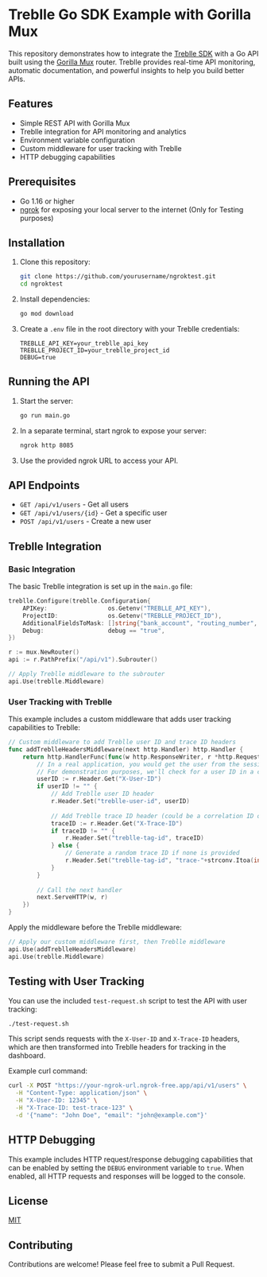 # Treblle Go SDK Example with Gorilla Mux

This repository demonstrates how to integrate the [Treblle SDK](https://github.com/treblle/treblle-go) with a Go API built using the [Gorilla Mux](https://github.com/gorilla/mux) router. Treblle provides real-time API monitoring, automatic documentation, and powerful insights to help you build better APIs.

## Features

- Simple REST API with Gorilla Mux
- Treblle integration for API monitoring and analytics
- Environment variable configuration
- Custom middleware for user tracking with Treblle
- HTTP debugging capabilities

## Prerequisites

- Go 1.16 or higher
- [ngrok](https://ngrok.com/) for exposing your local server to the internet (Only for Testing purposes)

## Installation

1. Clone this repository:

   ```bash
   git clone https://github.com/yourusername/ngroktest.git
   cd ngroktest
   ```

2. Install dependencies:

   ```bash
   go mod download
   ```

3. Create a `.env` file in the root directory with your Treblle credentials:

   ```
   TREBLLE_API_KEY=your_treblle_api_key
   TREBLLE_PROJECT_ID=your_treblle_project_id
   DEBUG=true
   ```

## Running the API

1. Start the server:

   ```bash
   go run main.go
   ```

2. In a separate terminal, start ngrok to expose your server:

   ```bash
   ngrok http 8085
   ```

3. Use the provided ngrok URL to access your API.

## API Endpoints

- `GET /api/v1/users` - Get all users
- `GET /api/v1/users/{id}` - Get a specific user
- `POST /api/v1/users` - Create a new user

## Treblle Integration

### Basic Integration

The basic Treblle integration is set up in the `main.go` file:

```go
treblle.Configure(treblle.Configuration{
    APIKey:                 os.Getenv("TREBLLE_API_KEY"),
    ProjectID:              os.Getenv("TREBLLE_PROJECT_ID"),
    AdditionalFieldsToMask: []string{"bank_account", "routing_number", "tax_id", "auth_token", "ssn", "api_key", "password", "credit_card"},
    Debug:                  debug == "true",
})

r := mux.NewRouter()
api := r.PathPrefix("/api/v1").Subrouter()

// Apply Treblle middleware to the subrouter
api.Use(treblle.Middleware)
```

### User Tracking with Treblle

This example includes a custom middleware that adds user tracking capabilities to Treblle:

```go
// Custom middleware to add Treblle user ID and trace ID headers
func addTreblleHeadersMiddleware(next http.Handler) http.Handler {
    return http.HandlerFunc(func(w http.ResponseWriter, r *http.Request) {
        // In a real application, you would get the user from the session, JWT token, etc.
        // For demonstration purposes, we'll check for a user ID in a custom header
        userID := r.Header.Get("X-User-ID")
        if userID != "" {
            // Add Treblle user ID header
            r.Header.Set("treblle-user-id", userID)
            
            // Add Treblle trace ID header (could be a correlation ID or any other identifier)
            traceID := r.Header.Get("X-Trace-ID")
            if traceID != "" {
                r.Header.Set("treblle-tag-id", traceID)
            } else {
                // Generate a random trace ID if none is provided
                r.Header.Set("treblle-tag-id", "trace-"+strconv.Itoa(int(time.Now().UnixNano())))
            }
        }
        
        // Call the next handler
        next.ServeHTTP(w, r)
    })
}
```

Apply the middleware before the Treblle middleware:

```go
// Apply our custom middleware first, then Treblle middleware
api.Use(addTreblleHeadersMiddleware)
api.Use(treblle.Middleware)
```

## Testing with User Tracking

You can use the included `test-request.sh` script to test the API with user tracking:

```bash
./test-request.sh
```

This script sends requests with the `X-User-ID` and `X-Trace-ID` headers, which are then transformed into Treblle headers for tracking in the dashboard.

Example curl command:

```bash
curl -X POST "https://your-ngrok-url.ngrok-free.app/api/v1/users" \
  -H "Content-Type: application/json" \
  -H "X-User-ID: 12345" \
  -H "X-Trace-ID: test-trace-123" \
  -d '{"name": "John Doe", "email": "john@example.com"}'
```

## HTTP Debugging

This example includes HTTP request/response debugging capabilities that can be enabled by setting the `DEBUG` environment variable to `true`. When enabled, all HTTP requests and responses will be logged to the console.

## License

[MIT](LICENSE)

## Contributing

Contributions are welcome! Please feel free to submit a Pull Request.
